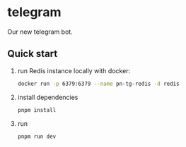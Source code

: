 # telegram

Our new telegram bot.

## Quick start

1. run Redis instance locally with docker:

   ```sh
   docker run -p 6379:6379 --name pn-tg-redis -d redis
   ```

2. install dependencies

   ```sh
   pnpm install
   ```

3. run
   ```sh
   pnpm run dev
   ```
